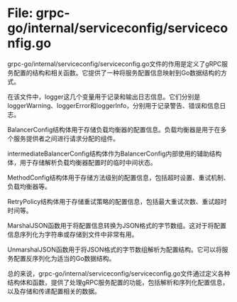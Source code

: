 # File: grpc-go/internal/serviceconfig/serviceconfig.go

grpc-go/internal/serviceconfig/serviceconfig.go文件的作用是定义了gRPC服务配置的结构和相关函数。它提供了一种将服务配置信息映射到Go数据结构的方式。

在该文件中，logger这几个变量用于记录和输出日志信息。它们分别是loggerWarning、loggerError和loggerInfo，分别用于记录警告、错误和信息日志。

BalancerConfig结构体用于存储负载均衡器的配置信息。负载均衡器是用于在多个服务提供者之间进行请求分配的组件。

intermediateBalancerConfig结构体作为BalancerConfig内部使用的辅助结构体，用于存储解析负载均衡器配置时的临时中间状态。

MethodConfig结构体用于存储方法级别的配置信息，包括超时设置、重试机制、负载均衡器等。

RetryPolicy结构体用于存储重试策略的配置信息，包括最大重试次数、重试超时时间等。

MarshalJSON函数用于将配置信息转换为JSON格式的字节数组。这对于将配置信息序列化为字符串或存储到文件中非常有用。

UnmarshalJSON函数用于将JSON格式的字节数组解析为配置结构。它可以将服务配置反序列化为适当的Go数据结构。

总的来说，grpc-go/internal/serviceconfig/serviceconfig.go文件通过定义各种结构体和函数，提供了处理gRPC服务配置的功能，包括解析和序列化配置信息，以及存储和传递配置相关的数据。

